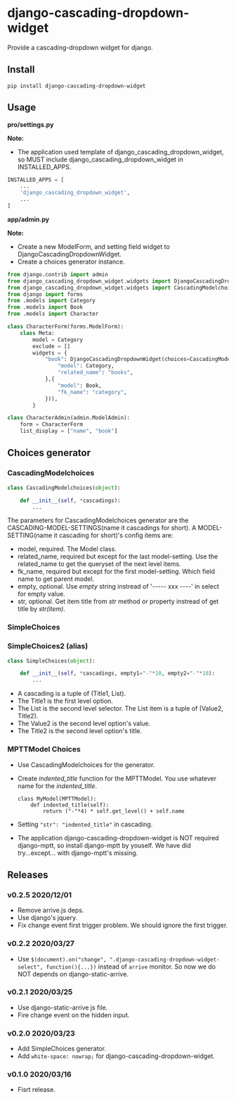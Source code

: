 # django-cascading-dropdown-widget

Provide a cascading-dropdown widget for django.

## Install

```shell
pip install django-cascading-dropdown-widget
```

## Usage

**pro/settings.py**

**Note:**

- The application used template of django_cascading_dropdown_widget, so MUST include django_cascading_dropdown_widget in INSTALLED_APPS.

```python
INSTALLED_APPS = [
    ...
    'django_cascading_dropdown_widget',
    ...
]
```

**app/admin.py**

**Note:**

- Create a new ModelForm, and setting field widget to DjangoCascadingDropdownWidget.
- Create a choices generator instance.

```python
from django.contrib import admin
from django_cascading_dropdown_widget.widgets import DjangoCascadingDropdownWidget
from django_cascading_dropdown_widget.widgets import CascadingModelchoices
from django import forms
from .models import Category
from .models import Book
from .models import Character

class CharacterForm(forms.ModelForm):
    class Meta:
        model = Category
        exclude = []
        widgets = {
            "book": DjangoCascadingDropdownWidget(choices=CascadingModelchoices({
                "model": Category,
                "related_name": "books",
            },{
                "model": Book,
                "fk_name": "category",
            })),
        }

class CharacterAdmin(admin.ModelAdmin):
    form = CharacterForm
    list_display = ["name", "book"]
```

## Choices generator

### CascadingModelchoices

```python
class CascadingModelchoices(object):

    def __init__(self, *cascadings):
        ...
```
The parameters for CascadingModelchoices generator are the CASCADING-MODEL-SETTINGS(name it cascadings for short). A MODEL-SETTING(name it cascading for short)'s config items are:

- model, required. The Model class.
- related_name, required but except for the last model-setting. Use the related_name to get the queryset of the next level items.
- fk_name, required but except for the first model-setting. Which field name to get parent model.
- empty, optional. Use *empty* string instread of '----- xxx ----' in select for empty value.
- str, optional. Get item title from *str* method or property instread of get title by *str(item)*.

### SimpleChoices
### SimpleChoices2 (alias)

```python
class SimpleChoices(object):

    def __init__(self, *cascadings, empty1="-"*10, empty2="-"*10):
        ...
```

- A cascading is a tuple of (Title1, List).
- The Title1 is the first level option.
- The List is the second level selector. The List item is a tuple of (Value2, Title2).
- The Value2 is the second level option's value.
- The Title2 is the second level option's title.

### MPTTModel Choices

- Use CascadingModelchoices for the generator.
- Create *indented_title* function for the MPTTModel. You use whatever name for the *indented_title*.

    ```
    class MyModel(MPTTModel):
        def indented_title(self):
            return ("-"*4) * self.get_level() + self.name
    ```

- Setting ```"str": "indented_title"``` in cascading.
- The application django-cascading-dropdown-widget is NOT required django-mptt, so install django-mptt by youself. We have did try...except... with django-mptt's missing.

## Releases

### v0.2.5 2020/12/01

- Remove arrive.js deps.
- Use django's jquery.
- Fix change event first trigger problem. We should ignore the first trigger.

### v0.2.2 2020/03/27

- Use `$(document).on("change", ".django-cascading-dropdown-widget-select", function(){...})` instead of `arrive` monitor. So now we do NOT depends on django-static-arrive.

### v0.2.1 2020/03/25

- Use django-static-arrive js file.
- Fire change event on the hidden input.

### v0.2.0 2020/03/23

- Add SimpleChoices generator.
- Add `white-space: nowrap;` for django-cascading-dropdown-widget.

### v0.1.0 2020/03/16

- Fisrt release.
